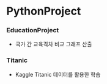 # PythonProject

### EducationProject
   * 국가 간 교육격차 비교 그래프 산출
   
### Titanic
   * Kaggle Titanic 데이터를 활용한 학습
